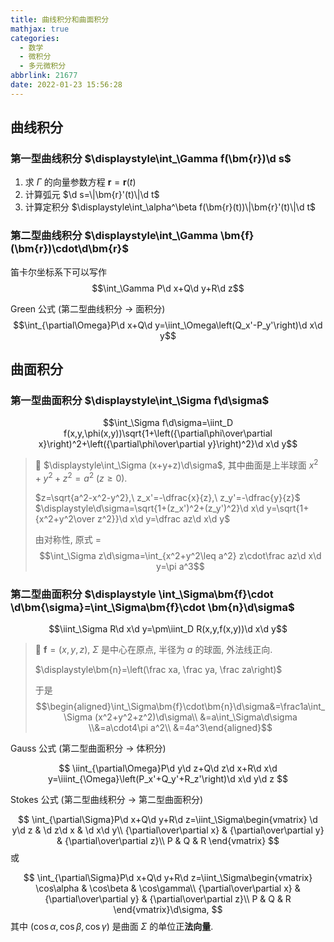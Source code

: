 ```yaml
---
title: 曲线积分和曲面积分
mathjax: true
categories:
  - 数学
  - 微积分
  - 多元微积分
abbrlink: 21677
date: 2022-01-23 15:56:28
---
```

## 曲线积分
### 第一型曲线积分 $\displaystyle\int_\Gamma f(\bm{r})\d s$

1. 求 $\Gamma$ 的向量参数方程 $\bm{r}=\bm{r}(t)$
2. 计算弧元 $\d s=\|\bm{r}'(t)\|\d t$
3. 计算定积分 $\displaystyle\int_\alpha^\beta f(\bm{r}(t))\|\bm{r}'(t)\|\d t$

<!--more-->

### 第二型曲线积分 $\displaystyle\int_\Gamma \bm{f}(\bm{r})\cdot\d\bm{r}$

笛卡尔坐标系下可以写作 $$\int_\Gamma P\d x+Q\d y+R\d z$$

Green 公式 (第二型曲线积分 $\to$ 面积分) $$\int_{\partial\Omega}P\d x+Q\d y=\iint_\Omega\left(Q_x'-P_y'\right)\d x\d y$$

## 曲面积分

### 第一型曲面积分 $\displaystyle\int_\Sigma f\d\sigma$

$$\int_\Sigma f\d\sigma=\iint_D f(x,y,\phi(x,y))\sqrt{1+\left({\partial\phi\over\partial x}\right)^2+\left({\partial\phi\over\partial y}\right)^2}\d x\d y$$

> 🌰 $\displaystyle\int_\Sigma (x+y+z)\d\sigma$, 其中曲面是上半球面 $x^2+y^2+z^2=a^2\ (z\geq0)$.
> 
> $z=\sqrt{a^2-x^2-y^2},\ z_x'=-\dfrac{x}{z},\ z_y'=-\dfrac{y}{z}$
> $\displaystyle\d\sigma=\sqrt{1+(z_x')^2+(z_y')^2}\d x\d y=\sqrt{1+{x^2+y^2\over z^2}}\d x\d y=\dfrac az\d x\d y$
> 
> 由对称性, 原式 $=$
> $$\int_\Sigma z\d\sigma=\int_{x^2+y^2\leq a^2} z\cdot\frac az\d x\d y=\pi a^3$$

### 第二型曲面积分 $\displaystyle \int_\Sigma\bm{f}\cdot \d\bm{\sigma}=\int_\Sigma\bm{f}\cdot \bm{n}\d\sigma$

$$\iint_\Sigma R\d x\d y=\pm\iint_D R(x,y,f(x,y))\d x\d y$$

> 🌰 $\displaystyle\bm{f}=(x,y,z)$, $\Sigma$ 是中心在原点, 半径为 $a$ 的球面, 外法线正向.
> 
> $\displaystyle\bm{n}=\left(\frac xa, \frac ya, \frac za\right)$
> 
> 于是 $$\begin{aligned}\int_\Sigma\bm{f}\cdot\bm{n}\d\sigma&=\frac1a\int_\Sigma (x^2+y^2+z^2)\d\sigma\\
&=a\int_\Sigma\d\sigma
\\&=a\cdot4\pi a^2\\
&=4a^3\end{aligned}$$

Gauss 公式 (第二型曲面积分 $\to$ 体积分)

$$
\iint_{\partial\Omega}P\d y\d z+Q\d z\d x+R\d x\d y=\iiint_{\Omega}\left(P_x'+Q_y'+R_z'\right)\d x\d y\d z
$$

Stokes 公式 (第二型曲线积分 $\to$ 第二型曲面积分)

$$
\int_{\partial\Sigma}P\d x+Q\d y+R\d z=\iint_\Sigma\begin{vmatrix}
    \d y\d z & \d z\d x & \d x\d y\\
    {\partial\over\partial x} & {\partial\over\partial y} & {\partial\over\partial z}\\
    P & Q & R
\end{vmatrix}
$$
或

$$
\int_{\partial\Sigma}P\d x+Q\d y+R\d z=\iint_\Sigma\begin{vmatrix}
    \cos\alpha & \cos\beta & \cos\gamma\\
    {\partial\over\partial x} & {\partial\over\partial y} & {\partial\over\partial z}\\
    P & Q & R
\end{vmatrix}\d\sigma,
$$
其中 $(\cos\alpha, \cos\beta, \cos\gamma)$ 是曲面 $\Sigma$ 的单位正**法向量**.